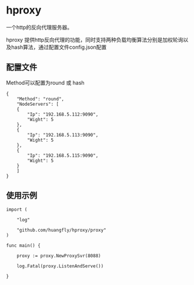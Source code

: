 # hproxy
一个http的反向代理服务器。

hproxy 提供http反向代理的功能，同时支持两种负载均衡算法分别是加权轮询以及hash算法，通过配置文件config.json配置

## 配置文件
Method可以配置为round 或 hash

```
{
	"Method": "round", 
	"NodeServers": [
	{
		"Ip": "192.168.5.112:9090", 
		"Wight": 5
	}, 
	{
		"Ip": "192.168.5.113:9090", 
		"Wight": 5
	},
	{
		"Ip": "192.168.5.115:9090", 
		"Wight": 5
	}
	]
}
```

## 使用示例

```
import (
	
	"log"

	"github.com/huangfly/hproxy/proxy"
)

func main() {
	
	proxy := proxy.NewProxySvr(8088)
	
	log.Fatal(proxy.ListenAndServe())

}
```
